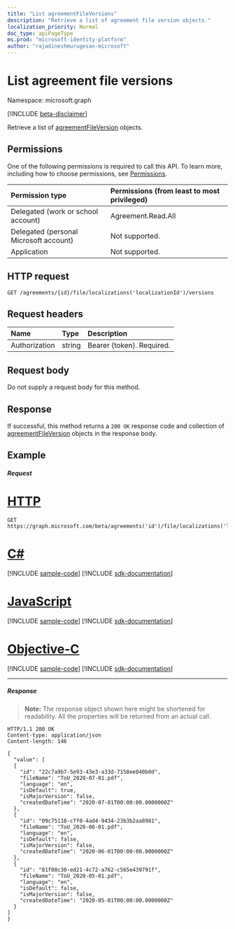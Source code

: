 ```yaml
---
title: "List agreementFileVersions"
description: "Retrieve a list of agreement file version objects."
localization_priority: Normal
doc_type: apiPageType
ms.prod: "microsoft-identity-platform"
author: "rajadineshmurugesan-microsoft"
---
```


# List agreement file versions

Namespace: microsoft.graph

[!INCLUDE [beta-disclaimer](../../includes/beta-disclaimer.md)]

Retrieve a list of [agreementFileVersion](../resources/agreementFileVersion.md) objects.
## Permissions
One of the following permissions is required to call this API. To learn more, including how to choose permissions, see [Permissions](/graph/permissions-reference).

|Permission type                        | Permissions (from least to most privileged)              |
|:--------------------------------------|:---------------------------------------------------------|
|Delegated (work or school account)     | Agreement.Read.All |
|Delegated (personal Microsoft account) | Not supported. |
|Application                            | Not supported. |

## HTTP request
<!-- { "blockType": "ignored" } -->
```http
GET /agreements/{id}/file/localizations('localizationId')/versions
```
<!--
## Optional query parameters
This method supports the [OData Query Parameters](/graph/query-parameters) to help customize the response.
-->

## Request headers
| Name         | Type        | Description |
|:-------------|:------------|:------------|
| Authorization | string | Bearer \{token\}. Required. |

## Request body
Do not supply a request body for this method.
## Response
If successful, this method returns a `200 OK` response code and collection of [agreementFileVersion](../resources/agreementFileVersion.md) objects in the response body.
## Example
##### Request

# [HTTP](#tab/http)
<!-- {
  "blockType": "request",
  "name": "get_agreements"
}-->
```msgraph-interactive
GET https://graph.microsoft.com/beta/agreements('id')/file/localizations('localizationId')/versions
```
# [C#](#tab/csharp)
[!INCLUDE [sample-code](../includes/snippets/csharp/get-agreements-csharp-snippets.md)]
[!INCLUDE [sdk-documentation](../includes/snippets/snippets-sdk-documentation-link.md)]

# [JavaScript](#tab/javascript)
[!INCLUDE [sample-code](../includes/snippets/javascript/get-agreements-javascript-snippets.md)]
[!INCLUDE [sdk-documentation](../includes/snippets/snippets-sdk-documentation-link.md)]

# [Objective-C](#tab/objc)
[!INCLUDE [sample-code](../includes/snippets/objc/get-agreements-objc-snippets.md)]
[!INCLUDE [sdk-documentation](../includes/snippets/snippets-sdk-documentation-link.md)]

---

##### Response
>**Note:** The response object shown here might be shortened for readability. All the properties will be returned from an actual call.
<!-- {
  "blockType": "response",
  "truncated": true,
  "@odata.type": "microsoft.graph.agreement",
  "isCollection": true
} -->
```http
HTTP/1.1 200 OK
Content-type: application/json
Content-length: 146

{
  "value": [
  {
    "id": "22c7a9b7-5e93-43e3-a33d-7158ee040b0d",
    "fileName": "ToU_2020-07-01.pdf",
    "language": "en",
    "isDefault": true,
    "isMajorVersion": false,
    "createdDateTime": "2020-07-01T00:00:00.0000000Z"
  },
  {
    "id": "09c75118-cff0-4ad4-9434-23b3b2aa8981",
    "fileName": "ToU_2020-06-01.pdf",
    "language": "en",
    "isDefault": false,
    "isMajorVersion": false,
    "createdDateTime": "2020-06-01T00:00:00.0000000Z"
  },
  {
    "id": "81f08c30-ed21-4c72-a762-c565e439791f",
    "fileName": "ToU_2020-05-01.pdf",
    "language": "en",
    "isDefault": false,
    "isMajorVersion": false,
    "createdDateTime": "2020-05-01T00:00:00.0000000Z"
  }
]
}
```

<!-- uuid: 8fcb5dbc-d5aa-4681-8e31-b001d5168d79
2015-10-25 14:57:30 UTC -->
<!--
{
  "type": "#page.annotation",
  "description": "List agreements",
  "keywords": "",
  "section": "documentation",
  "tocPath": "",
  "suppressions": [
  ]
}
-->
